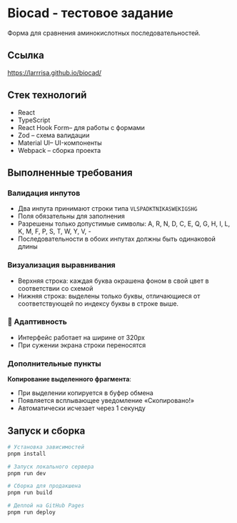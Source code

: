 # Biocad - тестовое задание
Форма для сравнения аминокислотных последовательностей.  

## Ссылка
https://larrrisa.github.io/biocad/


## Стек технологий

- React
- TypeScript
- React Hook Form– для работы с формами
- Zod – схема валидации
- Material UI– UI-компоненты
- Webpack – сборка проекта

## Выполненные требования

### Валидация инпутов
-  Два инпута принимают строки типа `VLSPADKTNIKASWEKIGSHG`
-  Поля обязательны для заполнения
-  Разрешены только допустимые символы: A, R, N, D, C, E, Q, G, H, I, L, K, M, F, P, S, T, W, Y, V, -
-  Последовательности в обоих инпутах должны быть одинаковой длины

### Визуализация выравнивания
-  Верхняя строка: каждая буква окрашена фоном в свой цвет в соответствии со схемой
-  Нижняя строка: выделены только буквы, отличающиеся от соответствующей по индексу буквы в строке выше.


### 📱 Адаптивность
-  Интерфейс работает на ширине от 320px
-  При сужении экрана строки переносятся

### Дополнительные пункты
 **Копирование выделенного фрагмента**:
- При выделении копируется в буфер обмена
- Появляется всплывающее уведомление «Скопировано!»
- Автоматически исчезает через 1 секунду

## Запуск и сборка

```bash
# Установка зависимостей
pnpm install

# Запуск локального сервера
pnpm run dev

# Сборка для продакшена
pnpm run build

# Деплой на GitHub Pages
pnpm run deploy
